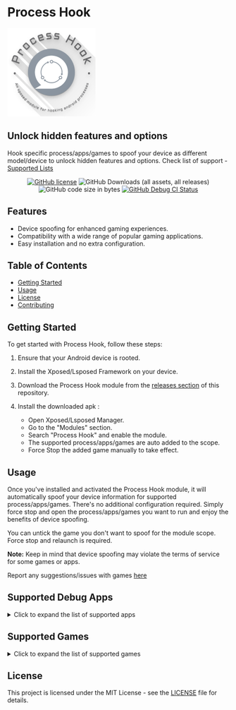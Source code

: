 # Process Hook

<p align="left">
  <img src="assets/process-hook.png" alt="Process Hook" />
</p>

## Unlock hidden features and options
Hook specific process/apps/games to spoof your device as different model/device to unlock hidden features and options. Check list of support - [Supported Lists](#supported-debug-apps) 


<div align="center">
	
[![GitHub license](https://img.shields.io/github/license/rifsxd/process-hook?logo=apache&label=License&style=flat)](https://github.com/rifsxd/process-hook/blob/master/LICENSE)
![GitHub Downloads (all assets, all releases)](https://img.shields.io/github/downloads/rifsxd/process-hook/total?logo=github&label=Downloads&style=flat)
![GitHub code size in bytes](https://img.shields.io/github/languages/code-size/rifsxd/process-hook?style=flat&label=Code%20Size)
[![GitHub Debug CI Status](https://img.shields.io/github/actions/workflow/status/rifsxd/process-hook/debug.yml?logo=github&label=Debug%20CI&style=flat)](https://github.com/rifsxd/process-hook/actions/workflows/debug.yml)

</div>


## Features

- Device spoofing for enhanced gaming experiences.
- Compatibility with a wide range of popular gaming applications.
- Easy installation and no extra configuration.

## Table of Contents

- [Getting Started](#getting-started)
- [Usage](#usage)
- [License](#license)
- [Contributing](#contributing)

## Getting Started

To get started with Process Hook, follow these steps:

1. Ensure that your Android device is rooted.

2. Install the Xposed/Lsposed Framework on your device.
   
3. Download the Process Hook module from the [releases section](https://github.com/rifsxd/process-hook/releases) of this repository.

4. Install the downloaded apk :
   - Open Xposed/Lsposed Manager.
   - Go to the "Modules" section.
   - Search "Process Hook" and enable the module.
   - The supported process/apps/games are auto added to the scope.
   - Force Stop the added game manually to take effect.

## Usage

Once you've installed and activated the Process Hook module, it will automatically spoof your device information for supported process/apps/games. There's no additional configuration required. Simply force stop and open the process/apps/games you want to run and enjoy the benefits of device spoofing.

You can untick the game you don't want to spoof for the module scope. Force stop and relaunch is required.

**Note:** Keep in mind that device spoofing may violate the terms of service for some games or apps.

Report any suggestions/issues with games [here](https://github.com/rifsxd/process-hook/issues)

## Supported Debug Apps

<details>
  <summary>Click to expand the list of supported apps</summary>

  - [Device Info](https://play.google.com/store/apps/details?id=com.ytheekshana.deviceinfo&hl=en)
  - [Device Info HW](https://play.google.com/store/apps/details?id=ru.andr7e.deviceinfohw&hl=en)

</details>

## Supported Games

<details>
  <summary>Click to expand the list of supported games</summary>

  - [Apex Legends Mobile](https://play.google.com/store/apps/details?id=com.ea.gp.apexlegendsmobilefps&hl=en&gl=US)
  - [Asphalt 9: Legends](https://play.google.com/store/apps/details?id=com.gameloft.android.ANMP.GloftA9HM&hl=en&gl=US)
  - [Need for Speed: No Limits](https://play.google.com/store/details?id=com.ea.game.nfs14_row&hl=en&gl=US)
  - [Battlegrounds Mobile India](https://play.google.com/store/apps/details?id=com.pubg.imobile&hl=en&gl=US)
  - [Black Desert Mobile](https://play.google.com/store/apps/details?id=com.pearlabyss.blackdesertm.gl&hl=en&gl=US)
  - [Call Of Duty: Mobile VN](https://play.google.com/store/apps/details?id=com.vng.codmvn&hl=en&gl=US)
  - [Call of Duty: Mobile](https://play.google.com/store/apps/details?id=com.activision.callofduty.shooter&hl=en&gl=US)
  - [Call of Duty®: Mobile - Garena](https://play.google.com/store/apps/details?id=com.garena.game.codm&hl=en&gl=US)
  - [Clash of Clans](https://play.google.com/store/apps/details?id=com.supercell.clashofclans&hl=en&gl=US)
  - [Cyber Hunter](https://play.google.com/store/apps/details?id=com.netease.lztgglobal&hl=en&gl=US)
  - [EA SPORTS FC™ Mobile Soccer](https://play.google.com/store/apps/details?id=com.ea.gp.fifamobile&hl=en&gl=US)
  - [Farlight 84](https://play.google.com/store/apps/details?id=com.miraclegames.farlight84&hl=en)
  - [Fortnite Portal](https://play.google.com/store/apps/details?id=com.epicgames.portal&hl=en&gl=US)
  - [Fortnite](https://play.google.com/store/apps/details?id=com.epicgames.fortnite&hl=en&gl=US)
  - [Free Fire MAX](https://play.google.com/store/apps/details?id=com.dts.freefiremax&hl=en&gl=US)
  - [Free Fire](https://play.google.com/store/apps/details?id=com.dts.freefireth&hl=en&gl=US)
  - [Genshin Impact](https://play.google.com/store/apps/details?id=com.miHoYo.GenshinImpact)
  - [Honor of Kings](https://play.google.com/store/apps/details?id=com.levelinfinite.sgameGlobal&hl=en&gl=US)
  - [Honor of Kings](https://play.google.com/store/apps/details?id=com.tencent.tmgp.sgame&hl=en&gl=US)
  - [LMHT: Tốc Chiến](https://play.google.com/store/apps/details?id=com.riotgames.league.wildriftvn&hl=en&gl=US)
  - [League of Legends](https://play.google.com/store/apps/details?id=com.riotgames.league.wildrift&hl=en&gl=US)
  - [Mobile Legends: Bang Bang VNG](https://play.google.com/store/apps/details?id=com.vng.mlbbvn&hl=en&gl=US)
  - [Mobile Legends: Mi](https://global.app.mi.com/details?lo=ID&la=en&id=com.mobilelegends.mi&hl=en&gl=US)
  - [Mobile Legends](https://play.google.com/store/apps/details?id=com.mobile.legends&hl=en&gl=US)
  - [PUBG MOBILE：絕地求生M](https://play.google.com/store/apps/details?id=com.rekoo.pubgm&hl=en&gl=US)
  - [PUBG Mobile Beta](https://play.google.com/store/apps/details?id=com.tencent.ig&hl=en&gl=US)
  - [PUBG Mobile VN](https://play.google.com/store/apps/details?id=com.vng.pubgmobile&hl=en&gl=US)
  - [PUBG Mobile](https://play.google.com/store/apps/details?id=com.pubg.krmobile&hl=en&gl=US)
  - [PUBG: Exhilarating Battlefield](https://play.google.com/store/apps/details?id=com.tencent.tmgp.pubgmhd&hl=en&gl=US)
  - [Shadowgun Legends: Online FPS](https://play.google.com/store/apps/details?id=com.madfingergames.legends&hl=en&gl=US)
  - [Tower of Fantasy](https://play.google.com/store/apps/details?id=com.levelinfinite.hotta.gp&hl=en&gl=US)
  - [World of Tanks: Blitz](https://play.google.com/store/apps/details?id=net.wargaming.wot.blitz&hl=en&gl=US)
  - [《英雄聯盟：激鬥峽谷》](https://play.google.com/store/apps/details?id=com.riotgames.league.wildrifttw&hl=en&gl=US)
  - [검은사막 모바일](https://play.google.com/store/apps/details?id=com.pearlabyss.blackdesertm&hl=en&gl=US)
  - [콜 오브 듀티: 모바일](https://play.google.com/store/apps/details?id=com.tencent.tmgp.kr.codm&hl=en&gl=US)

</details>

## License

This project is licensed under the MIT License - see the [LICENSE](LICENSE) file for details.
